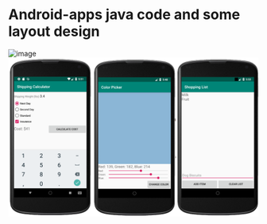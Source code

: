 # Android-apps java code and some layout design
![image](https://github.com/haoli94/Android-apps/blob/master/AITetris.gif)
![image](https://github.com/haoli94/Android-apps/blob/master/UI1.png)
